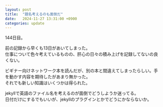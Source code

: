 ```yaml
---
layout: post
title:  "題名考えるのも面倒だ"
date:   2024-11-27 13:31:00 +0900
categories: update
---
```

144日目。

前の記録から早くも13日があいてしまった。  
仕事について色々考えているものの、肝心の日々の積み上げを記録してないの良くない。

ビギナー向けネットワーク本を読んだが、別の本と間違えてしまったらしい。手を動かす内容を期待したがあまり無かった。  
それでも新しい知識はいくつかは得られた。

jekyllで英語のファイル名を考えるのが面倒でどうしようか迷ってる。  
日付だけにするでもいいが、jekyllのプラグインとかでどうにかならないか。
